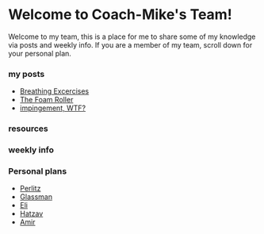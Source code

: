 # Welcome to Coach-Mike's Team!

Welcome to my team, this is a place for me to share some of my knowledge via posts and weekly info.
If you are a member of my team, scroll down for your personal plan.

### my posts

- [Breathing Excercises](Breathing_excercises_post.md)
- [The Foam Roller](Foam_roller_post.md)
- [impingement, WTF?](Impingement_post.md)

### resources 

### weekly info

### Personal plans

- [Perlitz](Perlitz.md)
- [Glassman](Glassman.md)
- [Eli](Eli.md)
- [Hatzav](Hatzav.md)
- [Amir](Amir.md)
